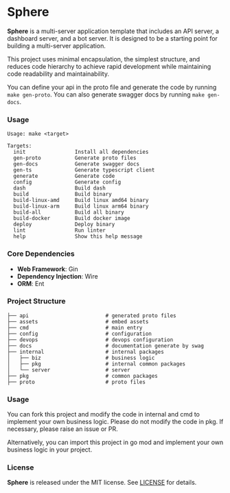 # Sphere

**Sphere** is a multi-server application template that includes an API server, a dashboard server, and a bot server. It is designed to be a starting point for building a multi-server application.

This project uses minimal encapsulation, the simplest structure, and reduces code hierarchy to achieve rapid development while maintaining code readability and maintainability.

You can define your api in the proto file and generate the code by running `make gen-proto`. You can also generate swagger docs by running `make gen-docs`.

### Usage
```
Usage: make <target>

Targets:
  init                Install all dependencies
  gen-proto           Generate proto files
  gen-docs            Generate swagger docs
  gen-ts              Generate typescript client
  generate            Generate code
  config              Generate config
  dash                Build dash
  build               Build binary
  build-linux-amd     Build linux amd64 binary
  build-linux-arm     Build linux arm64 binary
  build-all           Build all binary
  build-docker        Build docker image
  deploy              Deploy binary
  lint                Run linter
  help                Show this help message
```

### Core Dependencies

- **Web Framework**: Gin
- **Dependency Injection**: Wire
- **ORM**: Ent

### Project Structure

```
├── api                         # generated proto files
├── assets                      # embed assets
├── cmd                         # main entry
├── config                      # configuration
├── devops                      # devops configuration
├── docs                        # documentation generate by swag
├── internal                    # internal packages
│   ├── biz                     # business logic
│   ├── pkg                     # internal common packages
│   └── server                  # server
├── pkg                         # common packages
├── proto                       # proto files
```
### Usage

You can fork this project and modify the code in internal and cmd to implement your own business logic. Please do not modify the code in pkg. If necessary, please raise an issue or PR.

Alternatively, you can import this project in go mod and implement your own business logic in your project.

### License

**Sphere**  is released under the MIT license. See [LICENSE](LICENSE) for details.